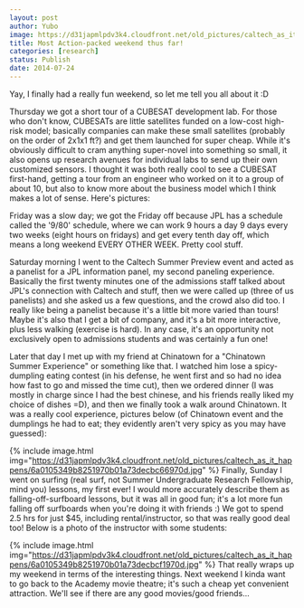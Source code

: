 ```yaml
---
layout: post
author: Yubo
image: https://d31japmlpdv3k4.cloudfront.net/old_pictures/caltech_as_it_happens/6a0105349b8251970b01a3fd31b171970b.jpg
title: Most Action-packed weekend thus far!
categories: [research]
status: Publish
date: 2014-07-24
---
```



Yay, I finally had a really fun weekend, so let me tell you all about it :D

Thursday we got a short tour of a CUBESAT development lab. For those who don't know, CUBESATs are little satellites funded on a low-cost high-risk model; basically companies can make these small satellites (probably on the order of 2x1x1 ft?) and get them launched for super cheap. While it's obviously difficult to cram anything super-novel into something so small, it also opens up research avenues for individual labs to send up their own customized sensors. I thought it was both really cool to see a CUBESAT first-hand, getting a tour from an engineer who worked on it to a group of about 10, but also to know more about the business model which I think makes a lot of sense. Here's pictures:

Friday was a slow day; we got the Friday off because JPL has a schedule called the '9/80' schedule, where we can work 9 hours a day 9 days every two weeks (eight hours on fridays) and get every tenth day off, which means a long weekend EVERY OTHER WEEK. Pretty cool stuff.

Saturday morning I went to the Caltech Summer Preview event and acted as a panelist for a JPL information panel, my second paneling experience. Basically the first twenty minutes one of the admissions staff talked about JPL's connection with Caltech and stuff, then we were called up (three of us panelists) and she asked us a few questions, and the crowd also did too. I really like being a panelist because it's a little bit more varied than tours! Maybe it's also that I get a bit of company, and it's a bit more interactive, plus less walking (exercise is hard). In any case, it's an opportunity not exclusively open to admissions students and was certainly a fun one!

Later that day I met up with my friend at Chinatown for a "Chinatown Summer Experience" or something like that. I watched him lose a spicy-dumpling eating contest (in his defense, he went first and so had no idea how fast to go and missed the time cut), then we ordered dinner (I was mostly in charge since I had the best chinese, and his friends really liked my choice of dishes =D), and then we finally took a walk around Chinatown. It was a really cool experience, pictures below (of Chinatown event and the dumplings he had to eat; they evidently aren't very spicy as you may have guessed):

{% include image.html img="https://d31japmlpdv3k4.cloudfront.net/old_pictures/caltech_as_it_happens/6a0105349b8251970b01a73decbc66970d.jpg" %}
Finally, Sunday I went on surfing (real surf, not Summer Undergraduate Research Fellowship, mind you) lessons, my first ever! I would more accurately describe them as falling-off-surfboard lessons, but it was all in good fun; it's a lot more fun falling off surfboards when you're doing it with friends :) We got to spend 2.5 hrs for just $45, including rental/instructor, so that was really good deal too! Below is a photo of the instructor with some students:

{% include image.html img="https://d31japmlpdv3k4.cloudfront.net/old_pictures/caltech_as_it_happens/6a0105349b8251970b01a73decbcf1970d.jpg" %}
That really wraps up my weekend in terms of the interesting things. Next weekend I kinda want to go back to the Academy movie theatre; it's such a cheap yet convenient attraction. We'll see if there are any good movies/good friends...

